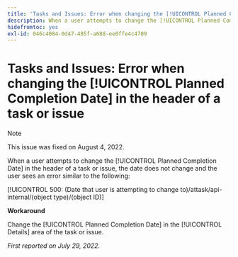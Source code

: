 ```yaml
---
title: 'Tasks and Issues: Error when changing the [!UICONTROL Planned Completion Date] in the header of a task or issue'
description: When a user attempts to change the [!UICONTROL Planned Completion Date] in the header of a task or issue, the date does not change and the user sees an error.
hidefromtoc: yes
exl-id: 046c4084-0d47-485f-a688-ee0ffe4c4709
---
```

# Tasks and Issues: Error when changing the [!UICONTROL Planned Completion Date] in the header of a task or issue

>[!NOTE]
>
>This issue was fixed on August 4, 2022.

When a user attempts to change the [!UICONTROL Planned Completion Date] in the header of a task or issue, the date does not change and the user sees an error similar to the following:

[!UICONTROL 500: (Date that user is attempting to change to)/attask/api-internal/(object type)/(object ID)]

**Workaround**

Change the [!UICONTROL Planned Completion Date] in the [!UICONTROL Details] area of the task or issue.

_First reported on July 29, 2022._
